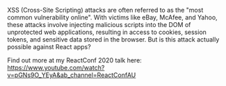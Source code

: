 XSS (Cross-Site Scripting) attacks are often referred to as the "most common vulnerability online". With victims like eBay, McAfee, and Yahoo, these attacks involve injecting malicious scripts into the DOM of unprotected web applications, resulting in access to cookies, session tokens, and sensitive data stored in the browser. But is this attack actually possible against React apps? 

Find out more at my ReactConf 2020 talk here: https://www.youtube.com/watch?v=pGNs9O_YEyA&ab_channel=ReactConfAU
